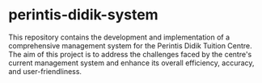 # perintis-didik-system
This repository contains the development and implementation of a comprehensive management system for the Perintis Didik Tuition Centre. The aim of this project is to address the challenges faced by the centre's current management system and enhance its overall efficiency, accuracy, and user-friendliness.
